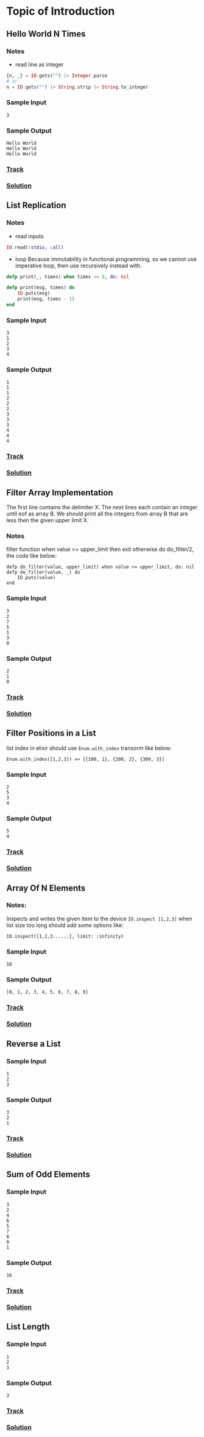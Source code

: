 Topic of Introduction
===
## Hello World N Times
### Notes
* read line as integer
```elixir
{n, _} = IO.gets("") |> Integer.parse
# or
n = IO.gets("") |> String.strip |> String.to_integer
```
### Sample Input
```
3
```
### Sample Output
```
Hello World
Hello World
Hello World
```
### [Track](https://www.hackerrank.com/challenges/fp-hello-world-n-times)
### [Solution](./introduction/hello-world-n-times.exs)

## List Replication
### Notes

* read inputs
```elixir
IO.read(:stdio, :all)
```
* loop
Because immutability in functional programming, so we cannot use imperative loop, then use recursively instead with.
```elixir
defp print(_, times) when times <= 0, do: nil

defp print(msg, times) do
    IO.puts(msg)
    print(msg, times - 1)
end
```
### Sample Input
```
3
1
2
3
4
```
### Sample Output
```
1
1
1
2
2
2
3
3
3
4
4
4
```

### [Track](https://www.hackerrank.com/challenges/fp-list-replication)
### [Solution](./introduction/list-replication.exs)

## Filter Array Implementation
The first line contains the delimiter X.
The next lines each contain an integer until eof as array B.
We should print all the integers from array B that are less then the given upper limit X.
### Notes
filter function when value >= upper_limit then exit otherwise do do_filter/2, the code like below:
```
defp do_filter(value, upper_limit) when value >= upper_limit, do: nil
defp do_filter(value, _) do
    IO.puts(value)
end
```
### Sample Input
```
3
2
7
5
1
3
0
```
### Sample Output
```
2
1
0
```

### [Track](https://www.hackerrank.com/challenges/fp-filter-array)
### [Solution](./introduction/filter-array.exs)

## Filter Positions in a List
list index in elixir should use `Enum.with_index` transorm like below:
```
Enum.with_index([1,2,3]) => [{100, 1}, {200, 2}, {300, 3}]
```
### Sample Input
```
2
5
3
4
```
### Sample Output
```
5
4
```
### [Track](https://www.hackerrank.com/challenges/fp-filter-positions-in-a-list)
### [Solution](./introduction/filter-position.exs)

## Array Of N Elements
### Notes:
Inspects and writes the given item to the device
`IO.inspect [1,2,3]`
when list size too long should add some options like:
```
IO.inspect([1,2,3......], limit: :infinity)
```
### Sample Input
```
10
```
### Sample Output
```
[0, 1, 2, 3, 4, 5, 6, 7, 8, 9]
```

### [Track](https://www.hackerrank.com/challenges/fp-array-of-n-elements)
### [Solution](./introduction/array-of-elements.exs)

## Reverse a List

### Sample Input
```
1
2
3
```
### Sample Output
```
3
2
1
```
### [Track](https://www.hackerrank.com/challenges/fp-reverse-a-list)
### [Solution](./introduction/reverse-list.exs)


## Sum of Odd Elements

### Sample Input
```
3
2
4
6
5
7
8
0
1
```

### Sample Output
```
16
```

### [Track](https://www.hackerrank.com/challenges/fp-sum-of-odd-elements)
### [Solution](./introduction/sum-odd.exs)

## List Length

### Sample Input
```
1
2
3
```
### Sample Output
```
3
```
### [Track](https://www.hackerrank.com/challenges/fp-list-length)
### [Solution](./introduction/list-length.exs)